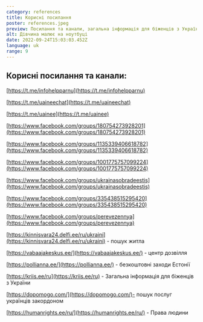 ```yaml
---
category: references
title: Корисні посилання
poster: references.jpeg
preview: Посилання та канали, загальна інформація для біженців з України
alt: Дівчина малює на ноутбуці
date: 2022-09-24T15:03:03.452Z
language: uk
range: 9
---
```


## Корисні посилання та канали:

[https://t.me/infohelpparnu](https://t.me/infohelpparnu)

[https://t.me/uaineechat](https://t.me/uaineechat)

[https://t.me/uainee](https://t.me/uainee)

[https://www.facebook.com/groups/180754273928201](https://www.facebook.com/groups/180754273928201)

[https://www.facebook.com/groups/1135339406618782](https://www.facebook.com/groups/1135339406618782)

[https://www.facebook.com/groups/1001775757099224](https://www.facebook.com/groups/1001775757099224)

[https://www.facebook.com/groups/ukrainasobradeestis](https://www.facebook.com/groups/ukrainasobradeestis)

[https://www.facebook.com/groups/335438515295420](https://www.facebook.com/groups/335438515295420)

[https://www.facebook.com/groups/perevezennya](https://www.facebook.com/groups/perevezennya)

[https://kinnisvara24.delfi.ee/ru/ukraini](https://kinnisvara24.delfi.ee/ru/ukraini) -
пошук житла

[https://vabaajakeskus.ee/](https://vabaajakeskus.ee/) - центр дозвілля

[https://pollianna.ee/](https://pollianna.ee/) - безкоштовні заходи Естонії

[https://kriis.ee/ru](https://kriis.ee/ru) - Загальна інформація для біженців з
України

[https://dopomogo.com/](https://dopomogo.com/)- пошук послуг українців
закордоном

[https://humanrights.ee/ru/](https://humanrights.ee/ru/) - Права людини
